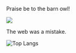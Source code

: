 Praise be to the barn owl!

[![](https://i.makeagif.com/media/7-05-2017/WAUW8F.gif)](https://youtu.be/miekjLzzCDk)

The web was a mistake.

![Top Langs](https://github-readme-stats.vercel.app/api/top-langs/?username=andreafioraldi&layout=compact)
